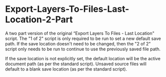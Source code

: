 # Export-Layers-To-Files-Last-Location-2-Part
A two part version of the original “Export Layers To Files - Last Location" script.
The "1 of 2" script is only required to be run to set a new default save path. If the save location doesn't need to be changed, then the "2 of 2" script only needs to be run to continue to use the previously saved file path.

If the save location is not explicitly set, the default location will be the active document path (as per the standard script). Unsaved source files will default to a blank save location (as per the standard script).
